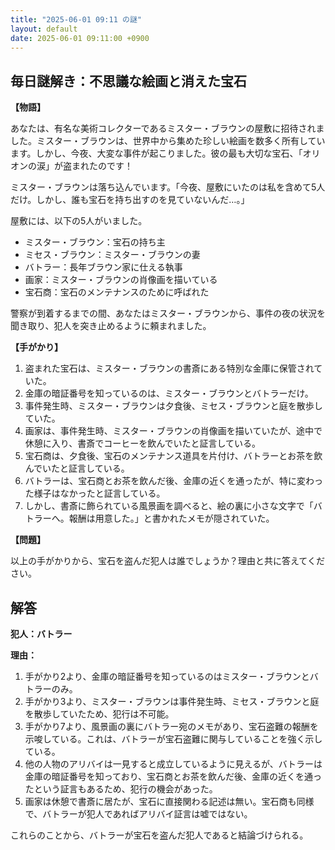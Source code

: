 ```yaml
---
title: "2025-06-01 09:11 の謎"
layout: default
date: 2025-06-01 09:11:00 +0900
---
```

## 毎日謎解き：不思議な絵画と消えた宝石

**【物語】**

あなたは、有名な美術コレクターであるミスター・ブラウンの屋敷に招待されました。ミスター・ブラウンは、世界中から集めた珍しい絵画を数多く所有しています。しかし、今夜、大変な事件が起こりました。彼の最も大切な宝石、「オリオンの涙」が盗まれたのです！

ミスター・ブラウンは落ち込んでいます。「今夜、屋敷にいたのは私を含めて5人だけ。しかし、誰も宝石を持ち出すのを見ていないんだ…。」

屋敷には、以下の5人がいました。

*   ミスター・ブラウン：宝石の持ち主
*   ミセス・ブラウン：ミスター・ブラウンの妻
*   バトラー：長年ブラウン家に仕える執事
*   画家：ミスター・ブラウンの肖像画を描いている
*   宝石商：宝石のメンテナンスのために呼ばれた

警察が到着するまでの間、あなたはミスター・ブラウンから、事件の夜の状況を聞き取り、犯人を突き止めるように頼まれました。

**【手がかり】**

1.  盗まれた宝石は、ミスター・ブラウンの書斎にある特別な金庫に保管されていた。
2.  金庫の暗証番号を知っているのは、ミスター・ブラウンとバトラーだけ。
3.  事件発生時、ミスター・ブラウンは夕食後、ミセス・ブラウンと庭を散歩していた。
4.  画家は、事件発生時、ミスター・ブラウンの肖像画を描いていたが、途中で休憩に入り、書斎でコーヒーを飲んでいたと証言している。
5.  宝石商は、夕食後、宝石のメンテナンス道具を片付け、バトラーとお茶を飲んでいたと証言している。
6.  バトラーは、宝石商とお茶を飲んだ後、金庫の近くを通ったが、特に変わった様子はなかったと証言している。
7.  しかし、書斎に飾られている風景画を調べると、絵の裏に小さな文字で「バトラーへ。報酬は用意した。」と書かれたメモが隠されていた。

**【問題】**

以上の手がかりから、宝石を盗んだ犯人は誰でしょうか？理由と共に答えてください。

## 解答

**犯人：バトラー**

**理由：**

1.  手がかり2より、金庫の暗証番号を知っているのはミスター・ブラウンとバトラーのみ。
2.  手がかり3より、ミスター・ブラウンは事件発生時、ミセス・ブラウンと庭を散歩していたため、犯行は不可能。
3.  手がかり7より、風景画の裏にバトラー宛のメモがあり、宝石盗難の報酬を示唆している。これは、バトラーが宝石盗難に関与していることを強く示している。
4.  他の人物のアリバイは一見すると成立しているように見えるが、バトラーは金庫の暗証番号を知っており、宝石商とお茶を飲んだ後、金庫の近くを通ったという証言もあるため、犯行の機会があった。
5.  画家は休憩で書斎に居たが、宝石に直接関わる記述は無い。宝石商も同様で、バトラーが犯人であればアリバイ証言は嘘ではない。

これらのことから、バトラーが宝石を盗んだ犯人であると結論づけられる。
